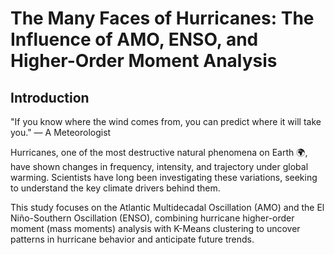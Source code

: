 # The Many Faces of Hurricanes: The Influence of AMO, ENSO, and Higher-Order Moment Analysis

## Introduction

"If you know where the wind comes from, you can predict where it will take you."
— A Meteorologist

Hurricanes, one of the most destructive natural phenomena on Earth 🌍, have shown changes in frequency, intensity, and trajectory under global warming. Scientists have long been investigating these variations, seeking to understand the key climate drivers behind them.

This study focuses on the Atlantic Multidecadal Oscillation (AMO) and the El Niño-Southern Oscillation (ENSO), combining hurricane higher-order moment (mass moments) analysis with K-Means clustering to uncover patterns in hurricane behavior and anticipate future trends.

